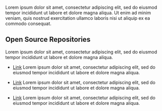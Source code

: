 Lorem ipsum dolor sit amet, consectetur adipiscing elit, sed do eiusmod tempor incididunt ut labore et dolore magna aliqua. Ut enim ad minim veniam, quis nostrud exercitation ullamco laboris nisi ut aliquip ex ea commodo consequat. 


## Open Source Repositories

Lorem ipsum dolor sit amet, consectetur adipiscing elit, sed do eiusmod tempor incididunt ut labore et dolore magna aliqua.

- [Link](url) 
Lorem ipsum dolor sit amet, consectetur adipiscing elit, sed do eiusmod tempor incididunt ut labore et dolore magna aliqua.

- [Link](url) 
Lorem ipsum dolor sit amet, consectetur adipiscing elit, sed do eiusmod tempor incididunt ut labore et dolore magna aliqua.

- [Link](url) 
Lorem ipsum dolor sit amet, consectetur adipiscing elit, sed do eiusmod tempor incididunt ut labore et dolore magna aliqua.
